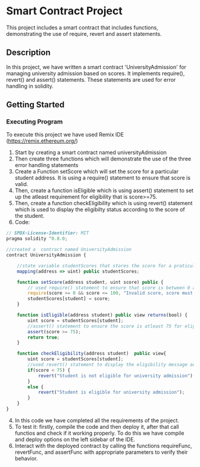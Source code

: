 # Smart Contract Project

This project includes a smart contract that includes functions, demonstrating the use of require, revert and assert statements.

## Description

In this project, we have  written a smart contract 'UniversityAdmission' for managing university admission based on scores. It implements require(), revert() and assert() statements.
These statements are used for error handling in solidity.

## Getting Started
### Executing Program
To execute this project we have used Remix IDE (https://remix.ethereum.org/)

1. Start by creating a smart contract named universityAdmission
2. Then create three functions which will demonstrate the use of the three error handling statements
3. Create a Function setScore which will set the score for a particular student address. It is using a require() statement to ensure that score is valid.
4. Then, create a function isEligible which is using assert() statement to set up the atleast requirement for eligibility that is score>=75.
5. Then, create a function checkEligibility which is using revert() statement which is used to display the eligibilty status according to the score of the student.
6. Code:
``` javascript
// SPDX-License-Identifier: MIT
pragma solidity ^0.8.0;

//created a  contract named UniversityAdmission
contract UniversityAdmission {

    //state variable studentScores that stores the score for a praticular student address
    mapping(address => uint) public studentScores;

    function setScore(address student, uint score) public {
        // used require() statement to ensure that score is between 0 and 100(inclusive) otherwise it will be invalid
        require(score >= 0 && score <= 100, "Invalid score, score must be between 0 and 100(inclusive)");
        studentScores[student] = score;
    }

    function isEligible(address student) public view returns(bool) {
        uint score = studentScores[student];
        //assert() statement to ensure the score is atleast 75 for eligibility
        assert(score >= 75);
        return true;
    }

    function checkEligibility(address student)  public view{
        uint score = studentScores[student];
        //used revert() statement to display the eligibility message according to the score of the student
        if(score < 75) {
            revert("Student is not eligible for university admission");
        }
        else {
            revert("Student is eligible for university admission");
        }
    }
}
```
4. In this code we have completed all the requirements of the project.
5. To test it: firstly, compile the code and then deploy it, after that call functios and check if it working properly. To do this we have compile and deploy options on the left sidebar of the IDE.
6. Interact with the deployed contract by calling the functions requireFunc, revertFunc, and assertFunc with appropriate parameters to verify their behavior.
